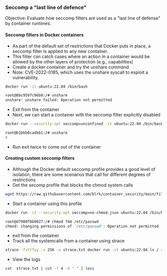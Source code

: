 ### Seccomp a "last line of defence"
Objective: Evaluate how seccomp filters are used as a "last line of defense" by container runtimes.

#### Seccomp filters in Docker containers
* As part of the default set of restrictions that Docker puts in place, a seccomp filter is applied to any new container.
* This filter can catch cases where an action in a container would be allowed by the other layers of protection (e.g., capabilities)
* Create a docker container and try the unshare command
* Note: CVE-2022-0185, which uses the unshare syscall to exploit a vulnerability.
```bash
docker run -it ubuntu:22.04 /bin/bash

root@8bc9597c96b0:/# unshare
unshare: unshare failed: Operation not permitted
```
* Exit from the container
* Next, we can start a container with the seccomp filter explicitly disabled
```bash
docker run --security-opt seccomp=unconfined -it ubuntu:22.04 /bin/bash

root@b1bbb0cadbb1:/# unshare
# 
```
* Run exit twice to come out of the container
#### Creating custom seccomp filters
* Although the Docker default seccomp profile provides a good level of isolation, there are some scenarios that call for different degrees of restrictions
* Get the secomp profile that blocks the chmod system calls
```bash
wget https://raw.githubusercontent.com/blrk/container_security/main/files/no-chmod.json
```
* Start a container using this profile
```bash
docker run -it --security-opt seccomp=no-chmod.json ubuntu:22.04 /bin/bash

root@d7980f8b9027:/# chmod 744 /etc/passwd
chmod: changing permissions of '/etc/passwd': Operation not permitted
```
* exit from the container
* Track all the systemcalls from a container using strace
```bash
strace -fvttTyy -s 256 -o strace.txt docker run -it ubuntu:22.04 ls / >/dev/null
```
* View the logs
```bash
cat  strace.txt | cut -f 4 -d " " | less
```